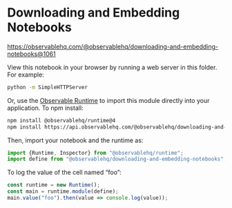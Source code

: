 # Downloading and Embedding Notebooks

https://observablehq.com/@observablehq/downloading-and-embedding-notebooks@1061

View this notebook in your browser by running a web server in this folder. For
example:

~~~sh
python -m SimpleHTTPServer
~~~

Or, use the [Observable Runtime](https://github.com/observablehq/runtime) to
import this module directly into your application. To npm install:

~~~sh
npm install @observablehq/runtime@4
npm install https://api.observablehq.com/@observablehq/downloading-and-embedding-notebooks.tgz?v=3
~~~

Then, import your notebook and the runtime as:

~~~js
import {Runtime, Inspector} from "@observablehq/runtime";
import define from "@observablehq/downloading-and-embedding-notebooks";
~~~

To log the value of the cell named “foo”:

~~~js
const runtime = new Runtime();
const main = runtime.module(define);
main.value("foo").then(value => console.log(value));
~~~
